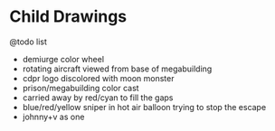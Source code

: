 # Child Drawings

@todo list

- demiurge color wheel
- rotating aircraft viewed from base of megabuilding
- cdpr logo discolored with moon monster
- prison/megabuilding color cast
- carried away by red/cyan to fill the gaps
- blue/red/yellow sniper in hot air balloon trying to stop the escape
- johnny+v as one

